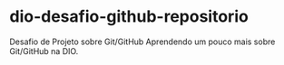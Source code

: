 # dio-desafio-github-repositorio
Desafio de Projeto sobre Git/GitHub
Aprendendo um pouco mais sobre Git/GitHub  na DIO.
